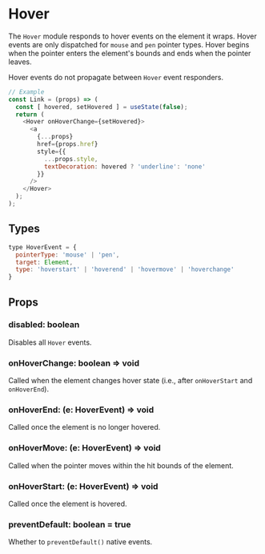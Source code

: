 # Hover

The `Hover` module responds to hover events on the element it wraps. Hover
events are only dispatched for `mouse` and `pen` pointer types. Hover begins
when the pointer enters the element's bounds and ends when the pointer leaves.

Hover events do not propagate between `Hover` event responders.

```js
// Example
const Link = (props) => (
  const [ hovered, setHovered ] = useState(false);
  return (
    <Hover onHoverChange={setHovered}>
      <a
        {...props}
        href={props.href}
        style={{
          ...props.style,
          textDecoration: hovered ? 'underline': 'none'
        }}
      />
    </Hover>
  );
);
```

## Types

```js
type HoverEvent = {
  pointerType: 'mouse' | 'pen',
  target: Element,
  type: 'hoverstart' | 'hoverend' | 'hovermove' | 'hoverchange'
}
```

## Props

### disabled: boolean

Disables all `Hover` events.

### onHoverChange: boolean => void

Called when the element changes hover state (i.e., after `onHoverStart` and
`onHoverEnd`).

### onHoverEnd: (e: HoverEvent) => void

Called once the element is no longer hovered.

### onHoverMove: (e: HoverEvent) => void

Called when the pointer moves within the hit bounds of the element.

### onHoverStart: (e: HoverEvent) => void

Called once the element is hovered.

### preventDefault: boolean = true

Whether to `preventDefault()` native events.
